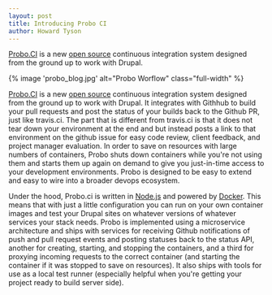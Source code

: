 ```yaml
---
layout: post
title: Introducing Probo CI
author: Howard Tyson
---
```

<div class="message">
<a href="http://probo.ci/">Probo.CI</a> is a new <a href="https://github.com/ProboCI/probo">open source</a> continuous integration system designed from the ground up to work with Drupal.
</div>

{% image 'probo_blog.jpg' alt="Probo Worflow" class="full-width" %}

[Probo.CI](http://probo.ci/) is a new [open source](https://github.com/ProboCI/probo) continuous integration system designed from the ground up to work with Drupal. It integrates with Githhub to build your pull requests and post the status of your builds back to the Github PR, just like travis.ci. The part that is different from travis.ci is that it does not tear down your environment at the end and but instead posts a link to that environment on the github issue for easy code review, client feedback, and project manager evaluation. In order to save on resources with large numbers of containers, Probo shuts down containers while you're not using them and starts them up again on demand to give you just-in-time access to your development environments. Probo is designed to be easy to extend and easy to wire into a broader devops ecosystem.

Under the hood, Probo.ci is written in [Node.js](https://nodejs.org/) and powered by [Docker](https://www.docker.com/).  This means that with just a little configuration you can run on your own container images and test your Drupal sites on whatever versions of whatever services your stack needs. Probo is implemented using a microservice architecture and ships with services for receiving Github notifications of push and pull request events and posting statuses back to the status API, another for creating, starting, and stopping the containers, and a third for proxying incoming requests to the correct container (and starting the container if it was stopped to save on resources). It also ships with tools for use as a local test runner (especially helpful when you're getting your project ready to build server side).
